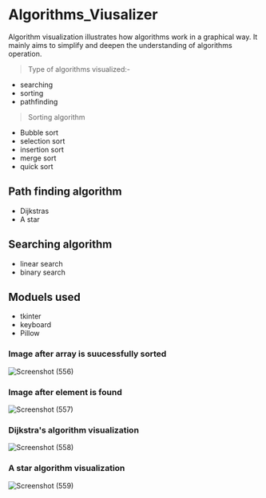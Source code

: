 # Algorithms_Viusalizer

Algorithm visualization illustrates how algorithms work in a graphical way. It mainly aims to simplify and deepen the understanding of algorithms operation.

> Type of algorithms  visualized:- 
 - searching 
 - sorting
 - pathfinding 


> Sorting algorithm
 - Bubble sort
 - selection sort
 - insertion sort
 - merge sort
 - quick sort

## Path finding algorithm
 - Dijkstras
 - A star

## Searching algorithm
 - linear search
 - binary search
 
## Moduels used

- tkinter
- keyboard
- Pillow

### Image after array is suucessfully sorted

![Screenshot (556)](https://user-images.githubusercontent.com/98526168/174745605-36690c95-dbf8-414d-9c09-d3671d600b31.png)

### Image after element is found

![Screenshot (557)](https://user-images.githubusercontent.com/98526168/174746192-70e11a87-b624-4bb4-89f6-8eef7fd2af24.png)

### Dijkstra's algorithm visualization

![Screenshot (558)](https://user-images.githubusercontent.com/98526168/174746297-d6b077aa-c2f3-4ffb-aba9-20af31fa2110.png)

### A star algorithm visualization

![Screenshot (559)](https://user-images.githubusercontent.com/98526168/174746374-5cfcab04-d52f-46e1-a500-95d86ced5e25.png)

